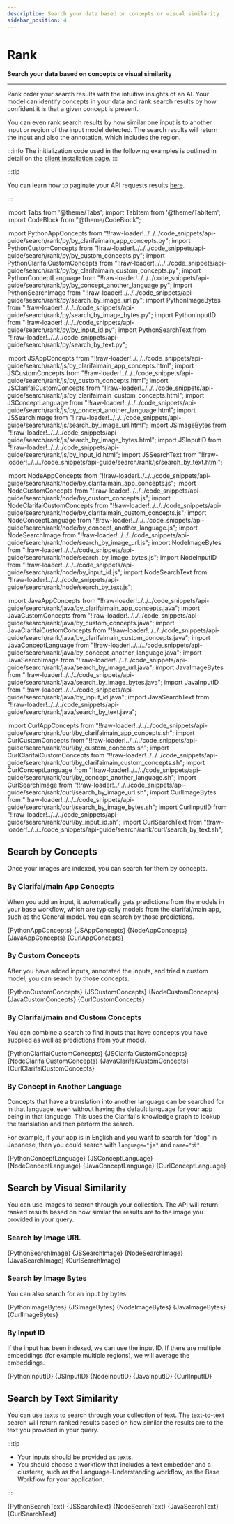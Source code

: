 ```yaml
---
description: Search your data based on concepts or visual similarity
sidebar_position: 4
---
```


# Rank

**Search your data based on concepts or visual similarity**
<hr />

Rank order your search results with the intuitive insights of an AI. Your model can identify concepts in your data and rank search results by how confident it is that a given concept is present. 

You can even rank search results by how similar one input is to another input or region of the input model detected. The search results will return the input and also the annotation, which includes the region.

:::info
The initialization code used in the following examples is outlined in detail on the [client installation page.](https://docs.clarifai.com/api-guide/api-overview/api-clients/#client-installation-instructions)
:::

:::tip

You can learn how to paginate your API requests results [here](https://docs.clarifai.com/api-guide/advanced-topics/pagination/). 

:::


import Tabs from '@theme/Tabs';
import TabItem from '@theme/TabItem';
import CodeBlock from "@theme/CodeBlock";

import PythonAppConcepts from "!!raw-loader!../../../code_snippets/api-guide/search/rank/py/by_clarifaimain_app_concepts.py";
import PythonCustomConcepts from "!!raw-loader!../../../code_snippets/api-guide/search/rank/py/by_custom_concepts.py";
import PythonClarifaiCustomConcepts from "!!raw-loader!../../../code_snippets/api-guide/search/rank/py/by_clarifaimain_custom_concepts.py";
import PythonConceptLanguage from "!!raw-loader!../../../code_snippets/api-guide/search/rank/py/by_concept_another_language.py";
import PythonSearchImage from "!!raw-loader!../../../code_snippets/api-guide/search/rank/py/search_by_image_url.py";
import PythonImageBytes from "!!raw-loader!../../../code_snippets/api-guide/search/rank/py/search_by_image_bytes.py";
import PythonInputID from "!!raw-loader!../../../code_snippets/api-guide/search/rank/py/by_input_id.py";
import PythonSearchText from "!!raw-loader!../../../code_snippets/api-guide/search/rank/py/search_by_text.py";

import JSAppConcepts from "!!raw-loader!../../../code_snippets/api-guide/search/rank/js/by_clarifaimain_app_concepts.html";
import JSCustomConcepts from "!!raw-loader!../../../code_snippets/api-guide/search/rank/js/by_custom_concepts.html";
import JSClarifaiCustomConcepts from "!!raw-loader!../../../code_snippets/api-guide/search/rank/js/by_clarifaimain_custom_concepts.html";
import JSConceptLanguage from "!!raw-loader!../../../code_snippets/api-guide/search/rank/js/by_concept_another_language.html";
import JSSearchImage from "!!raw-loader!../../../code_snippets/api-guide/search/rank/js/search_by_image_url.html";
import JSImageBytes from "!!raw-loader!../../../code_snippets/api-guide/search/rank/js/search_by_image_bytes.html";
import JSInputID from "!!raw-loader!../../../code_snippets/api-guide/search/rank/js/by_input_id.html";
import JSSearchText from "!!raw-loader!../../../code_snippets/api-guide/search/rank/js/search_by_text.html";

import NodeAppConcepts from "!!raw-loader!../../../code_snippets/api-guide/search/rank/node/by_clarifaimain_app_concepts.js";
import NodeCustomConcepts from "!!raw-loader!../../../code_snippets/api-guide/search/rank/node/by_custom_concepts.js";
import NodeClarifaiCustomConcepts from "!!raw-loader!../../../code_snippets/api-guide/search/rank/node/by_clarifaimain_custom_concepts.js";
import NodeConceptLanguage from "!!raw-loader!../../../code_snippets/api-guide/search/rank/node/by_concept_another_language.js";
import NodeSearchImage from "!!raw-loader!../../../code_snippets/api-guide/search/rank/node/search_by_image_url.js";
import NodeImageBytes from "!!raw-loader!../../../code_snippets/api-guide/search/rank/node/search_by_image_bytes.js";
import NodeInputID from "!!raw-loader!../../../code_snippets/api-guide/search/rank/node/by_input_id.js";
import NodeSearchText from "!!raw-loader!../../../code_snippets/api-guide/search/rank/node/search_by_text.js";

import JavaAppConcepts from "!!raw-loader!../../../code_snippets/api-guide/search/rank/java/by_clarifaimain_app_concepts.java";
import JavaCustomConcepts from "!!raw-loader!../../../code_snippets/api-guide/search/rank/java/by_custom_concepts.java";
import JavaClarifaiCustomConcepts from "!!raw-loader!../../../code_snippets/api-guide/search/rank/java/by_clarifaimain_custom_concepts.java";
import JavaConceptLanguage from "!!raw-loader!../../../code_snippets/api-guide/search/rank/java/by_concept_another_language.java";
import JavaSearchImage from "!!raw-loader!../../../code_snippets/api-guide/search/rank/java/search_by_image_url.java";
import JavaImageBytes from "!!raw-loader!../../../code_snippets/api-guide/search/rank/java/search_by_image_bytes.java";
import JavaInputID from "!!raw-loader!../../../code_snippets/api-guide/search/rank/java/by_input_id.java";
import JavaSearchText from "!!raw-loader!../../../code_snippets/api-guide/search/rank/java/search_by_text.java";

import CurlAppConcepts from "!!raw-loader!../../../code_snippets/api-guide/search/rank/curl/by_clarifaimain_app_concepts.sh";
import CurlCustomConcepts from "!!raw-loader!../../../code_snippets/api-guide/search/rank/curl/by_custom_concepts.sh";
import CurlClarifaiCustomConcepts from "!!raw-loader!../../../code_snippets/api-guide/search/rank/curl/by_clarifaimain_custom_concepts.sh";
import CurlConceptLanguage from "!!raw-loader!../../../code_snippets/api-guide/search/rank/curl/by_concept_another_language.sh";
import CurlSearchImage from "!!raw-loader!../../../code_snippets/api-guide/search/rank/curl/search_by_image_url.sh";
import CurlImageBytes from "!!raw-loader!../../../code_snippets/api-guide/search/rank/curl/search_by_image_bytes.sh";
import CurlInputID from "!!raw-loader!../../../code_snippets/api-guide/search/rank/curl/by_input_id.sh";
import CurlSearchText from "!!raw-loader!../../../code_snippets/api-guide/search/rank/curl/search_by_text.sh";

## Search by Concepts

Once your images are indexed, you can search for them by concepts.

### By Clarifai/main App Concepts

When you add an input, it automatically gets predictions from the models in your base workflow, which are typically models from the clarifai/main app, such as the General model. You can search by those predictions.

<Tabs>

<TabItem value="python" label="Python">
    <CodeBlock className="language-python">{PythonAppConcepts}</CodeBlock>
</TabItem>

<TabItem value="js_rest" label="JavaScript (REST)">
    <CodeBlock className="language-javascript">{JSAppConcepts}</CodeBlock>
</TabItem>

<TabItem value="nodejs" label="NodeJS">
    <CodeBlock className="language-javascript">{NodeAppConcepts}</CodeBlock>
</TabItem>

<TabItem value="java" label="Java">
    <CodeBlock className="language-java">{JavaAppConcepts}</CodeBlock>
</TabItem>

<TabItem value="curl" label="cURL">
    <CodeBlock className="language-bash">{CurlAppConcepts}</CodeBlock>
</TabItem>

</Tabs>

### By Custom Concepts

After you have added inputs, annotated the inputs, and tried a custom model, you can search by those concepts.

<Tabs>

<TabItem value="python" label="Python">
    <CodeBlock className="language-python">{PythonCustomConcepts}</CodeBlock>
</TabItem>

<TabItem value="js_rest" label="JavaScript (REST)">
    <CodeBlock className="language-javascript">{JSCustomConcepts}</CodeBlock>
</TabItem>

<TabItem value="nodejs" label="NodeJS">
    <CodeBlock className="language-javascript">{NodeCustomConcepts}</CodeBlock>
</TabItem>

<TabItem value="java" label="Java">
    <CodeBlock className="language-java">{JavaCustomConcepts}</CodeBlock>
</TabItem>

<TabItem value="curl" label="cURL">
    <CodeBlock className="language-bash">{CurlCustomConcepts}</CodeBlock>
</TabItem>

</Tabs>

### By Clarifai/main and Custom Concepts

You can combine a search to find inputs that have concepts you have supplied as well as predictions from your model.

<Tabs>

<TabItem value="python" label="Python">
    <CodeBlock className="language-python">{PythonClarifaiCustomConcepts}</CodeBlock>
</TabItem>

<TabItem value="js_rest" label="JavaScript (REST)">
    <CodeBlock className="language-javascript">{JSClarifaiCustomConcepts}</CodeBlock>
</TabItem>

<TabItem value="nodejs" label="NodeJS">
    <CodeBlock className="language-javascript">{NodeClarifaiCustomConcepts}</CodeBlock>
</TabItem>

<TabItem value="java" label="Java">
    <CodeBlock className="language-java">{JavaClarifaiCustomConcepts}</CodeBlock>
</TabItem>

<TabItem value="curl" label="cURL">
    <CodeBlock className="language-bash">{CurlClarifaiCustomConcepts}</CodeBlock>
</TabItem>

</Tabs>

### By Concept in Another Language

Concepts that have a translation into another language can be searched for in that language, even without having the default language for your app being in that language. This uses the Clarifai's knowledge graph to lookup the translation and then perform the search. 

For example, if your app is in English and you want to search for "dog" in Japanese, then you could search with `language="ja"` and `name="犬"`.

<Tabs>

<TabItem value="python" label="Python">
    <CodeBlock className="language-python">{PythonConceptLanguage}</CodeBlock>
</TabItem>

<TabItem value="js_rest" label="JavaScript (REST)">
    <CodeBlock className="language-javascript">{JSConceptLanguage}</CodeBlock>
</TabItem>

<TabItem value="nodejs" label="NodeJS">
    <CodeBlock className="language-javascript">{NodeConceptLanguage}</CodeBlock>
</TabItem>

<TabItem value="java" label="Java">
    <CodeBlock className="language-java">{JavaConceptLanguage}</CodeBlock>
</TabItem>

<TabItem value="curl" label="cURL">
    <CodeBlock className="language-bash">{CurlConceptLanguage}</CodeBlock>
</TabItem>

</Tabs>

## Search by Visual Similarity

You can use images to search through your collection. The API will return ranked results based on how similar the results are to the image you provided in your query.

### Search by Image URL

<Tabs>

<TabItem value="python" label="Python">
    <CodeBlock className="language-python">{PythonSearchImage}</CodeBlock>
</TabItem>

<TabItem value="js_rest" label="JavaScript (REST)">
    <CodeBlock className="language-javascript">{JSSearchImage}</CodeBlock>
</TabItem>

<TabItem value="nodejs" label="NodeJS">
    <CodeBlock className="language-javascript">{NodeSearchImage}</CodeBlock>
</TabItem>

<TabItem value="java" label="Java">
    <CodeBlock className="language-java">{JavaSearchImage}</CodeBlock>
</TabItem>

<TabItem value="curl" label="cURL">
    <CodeBlock className="language-bash">{CurlSearchImage}</CodeBlock>
</TabItem>

</Tabs>

### Search by Image Bytes

You can also search for an input by bytes.

<Tabs>

<TabItem value="python" label="Python">
    <CodeBlock className="language-python">{PythonImageBytes}</CodeBlock>
</TabItem>

<TabItem value="js_rest" label="JavaScript (REST)">
    <CodeBlock className="language-javascript">{JSImageBytes}</CodeBlock>
</TabItem>

<TabItem value="nodejs" label="NodeJS">
    <CodeBlock className="language-javascript">{NodeImageBytes}</CodeBlock>
</TabItem>

<TabItem value="java" label="Java">
    <CodeBlock className="language-java">{JavaImageBytes}</CodeBlock>
</TabItem>

<TabItem value="curl" label="cURL">
    <CodeBlock className="language-bash">{CurlImageBytes}</CodeBlock>
</TabItem>

</Tabs>

### By Input ID

If the input has been indexed, we can use the input ID. If there are multiple embeddings \(for example multiple regions\), we will average the embeddings.

<Tabs>

<TabItem value="python" label="Python">
    <CodeBlock className="language-python">{PythonInputID}</CodeBlock>
</TabItem>

<TabItem value="js_rest" label="JavaScript (REST)">
    <CodeBlock className="language-javascript">{JSInputID}</CodeBlock>
</TabItem>

<TabItem value="nodejs" label="NodeJS">
    <CodeBlock className="language-javascript">{NodeInputID}</CodeBlock>
</TabItem>

<TabItem value="java" label="Java">
    <CodeBlock className="language-java">{JavaInputID}</CodeBlock>
</TabItem>

<TabItem value="curl" label="cURL">
    <CodeBlock className="language-bash">{CurlInputID}</CodeBlock>
</TabItem>

</Tabs>

## Search by Text Similarity

You can use texts to search through your collection of text. The text-to-text search will return ranked results based on how similar the results are to the text you provided in your query.

:::tip 

- Your inputs should be provided as texts. 
- You should choose a workflow that includes a text embedder and a clusterer, such as the Language-Understanding workflow, as the Base Workflow for your application.  

:::

<Tabs>

<TabItem value="python" label="Python">
    <CodeBlock className="language-python">{PythonSearchText}</CodeBlock>
</TabItem>

<TabItem value="js_rest" label="JavaScript (REST)">
    <CodeBlock className="language-javascript">{JSSearchText}</CodeBlock>
</TabItem>

<TabItem value="nodejs" label="NodeJS">
    <CodeBlock className="language-javascript">{NodeSearchText}</CodeBlock>
</TabItem>

<TabItem value="java" label="Java">
    <CodeBlock className="language-java">{JavaSearchText}</CodeBlock>
</TabItem>

<TabItem value="curl" label="cURL">
    <CodeBlock className="language-bash">{CurlSearchText}</CodeBlock>
</TabItem>

</Tabs>